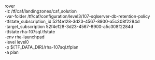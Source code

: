 rover \
  -lz /tf/caf/landingzones/caf_solution \
  -var-folder /tf/caf/configuration/level3/107-sqlserver-db-retention-policy \
  -tfstate_subscription_id 52f4e128-3d23-4567-8900-a5c308f2284d \
  -target_subscription 52f4e128-3d23-4567-8900-a5c308f2284d \
  -tfstate rha-107sql.tfstate \
  -env rha-launchpad \
  -level level0 \
  -p ${TF_DATA_DIR}/rha-107sql.tfplan \
  -a plan